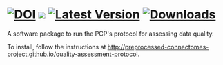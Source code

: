 [![DOI](https://zenodo.org/badge/doi/10.5281/zenodo.14288.svg)](http://dx.doi.org/10.5281/zenodo.14288) ![](https://circleci.com/gh/preprocessed-connectomes-project/quality-assessment-protocol.svg?style=shield&circle-token=:circle-token)
[![Latest Version](https://img.shields.io/pypi/v/qap.svg)](https://pypi.python.org/pypi/qap)
[![Downloads](https://img.shields.io/pypi/dm/qap.svg)](https://pypi.python.org/pypi/qap)
==========================

A software package to run the PCP's protocol for assessing data quality.

To install, follow the instructions at http://preprocessed-connectomes-project.github.io/quality-assessment-protocol.
